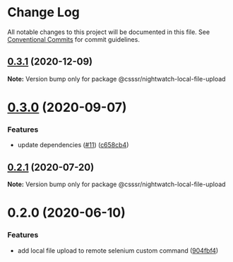 # Change Log

All notable changes to this project will be documented in this file.
See [Conventional Commits](https://conventionalcommits.org) for commit guidelines.

## [0.3.1](https://github.com/CSSSR/e2e-tools/compare/@csssr/nightwatch-local-file-upload@0.3.0...@csssr/nightwatch-local-file-upload@0.3.1) (2020-12-09)

**Note:** Version bump only for package @csssr/nightwatch-local-file-upload





# [0.3.0](https://github.com/CSSSR/e2e-tools/compare/@csssr/nightwatch-local-file-upload@0.2.1...@csssr/nightwatch-local-file-upload@0.3.0) (2020-09-07)


### Features

* update dependencies ([#11](https://github.com/CSSSR/e2e-tools/issues/11)) ([c658cb4](https://github.com/CSSSR/e2e-tools/commit/c658cb4c2b49e80c024f133e0491a4d9db1119b4))





## [0.2.1](https://github.com/CSSSR/e2e-tools/compare/@csssr/nightwatch-local-file-upload@0.2.0...@csssr/nightwatch-local-file-upload@0.2.1) (2020-07-20)

**Note:** Version bump only for package @csssr/nightwatch-local-file-upload





# 0.2.0 (2020-06-10)


### Features

* add local file upload to remote selenium custom command ([904fbf4](https://github.com/CSSSR/e2e-tools/commit/904fbf4bf67238e61c8d81674d02debc09bf3de8))
